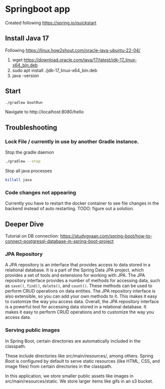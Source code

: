 # Springboot app

Created following https://spring.io/quickstart

## Install Java 17

Following https://linux.how2shout.com/oracle-java-ubuntu-22-04/

1. wget https://download.oracle.com/java/17/latest/jdk-17_linux-x64_bin.deb
2. sudo apt install ./jdk-17_linux-x64_bin.deb
3. java -version

## Start

```bash
./gradlew bootRun
```

Navigate to http://localhost:8080/hello

## Troubleshooting

### Lock File / currently in use by another Gradle instance.

Stop the gradle daemon

```bash
./gradlew --stop
```

Stop all java processes

```bash
killall java
```

### Code changes not appearing

Currently you have to restart the docker container to see file changes in the backend instead of auto restarting. TODO: figure out a solution.

## Deeper Dive

Tutorial on DB connection: https://studygyaan.com/spring-boot/how-to-connect-postgresql-database-in-spring-boot-project

### JPA Repository

A JPA repository is an interface that provides access to data stored in a relational database. It is a part of the Spring Data JPA project, which provides a set of tools and extensions for working with JPA.
The JPA repository interface provides a number of methods for accessing data, such as `save()`, `find()`, `delete()`, and `count()`. These methods can be used to perform CRUD operations on data entities.
The JPA repository interface is also extensible, so you can add your own methods to it. This makes it easy to customize the way you access data.
Overall, the JPA repository interface is a powerful tool for accessing data stored in a relational database. It makes it easy to perform CRUD operations and to customize the way you access data.

### Serving public images

In Spring Boot, certain directories are automatically included in the classpath.

These include directories like src/main/resources/, among others. Spring Boot is configured by default to serve static resources (like HTML, CSS, and image files) from certain directories in the classpath.

In this application, we store smaller public assets like images in src/main/resources/static. We store larger items like gifs in an s3 bucket.

